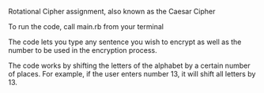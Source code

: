 Rotational Cipher assignment, also known as the Caesar Cipher

To run the code, call main.rb from your terminal

The code lets you type any sentence you wish to encrypt as well as the number to be used in the encryption process.

The code works by shifting the letters of the alphabet by a certain number of places.
For example, if the user enters number 13, it will shift all letters by 13.